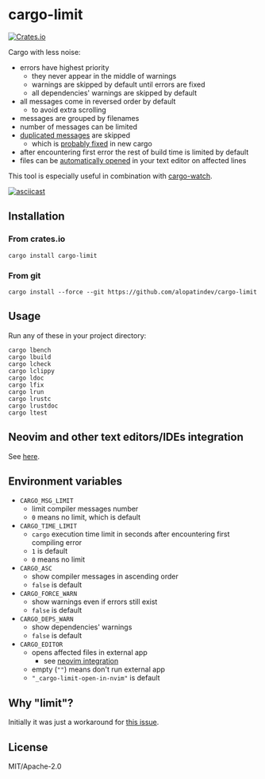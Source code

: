 # cargo-limit
[![Crates.io](https://img.shields.io/crates/v/cargo-limit.svg)](https://crates.io/crates/cargo-limit)

Cargo with less noise:
- errors have highest priority
    - they never appear in the middle of warnings
    - warnings are skipped by default until errors are fixed
    - all dependencies' warnings are skipped by default
- all messages come in reversed order by default
    - to avoid extra scrolling
- messages are grouped by filenames
- number of messages can be limited
- [duplicated messages](https://github.com/rust-lang/cargo/issues/3531#issuecomment-272043238) are skipped
    - which is [probably fixed](https://github.com/rust-lang/cargo/pull/9675) in new cargo
- after encountering first error the rest of build time is limited by default
- files can be [automatically opened](#neovim-integration) in your text editor on affected lines

This tool is especially useful in combination with [cargo-watch](https://crates.io/crates/cargo-watch).

[![asciicast](https://asciinema.org/a/372235.svg)](https://asciinema.org/a/372235)

## Installation

### From crates.io
```
cargo install cargo-limit
```

### From git
```
cargo install --force --git https://github.com/alopatindev/cargo-limit
```

## Usage
Run any of these in your project directory:
```
cargo lbench
cargo lbuild
cargo lcheck
cargo lclippy
cargo ldoc
cargo lfix
cargo lrun
cargo lrustc
cargo lrustdoc
cargo ltest
```

## Neovim and other text editors/IDEs integration
See [here](EDITOR-INTEGRATION.md#neovim-integration).

## Environment variables
- `CARGO_MSG_LIMIT`
    - limit compiler messages number
    - `0` means no limit, which is default
- `CARGO_TIME_LIMIT`
    - `cargo` execution time limit in seconds after encountering first compiling error
    - `1` is default
    - `0` means no limit
- `CARGO_ASC`
    - show compiler messages in ascending order
    - `false` is default
- `CARGO_FORCE_WARN`
    - show warnings even if errors still exist
    - `false` is default
- `CARGO_DEPS_WARN`
    - show dependencies' warnings
    - `false` is default
- `CARGO_EDITOR`
    - opens affected files in external app
        - see [neovim integration](EDITOR-INTEGRATION.md#neovim-integration)
    - empty (`""`) means don't run external app
    - `"_cargo-limit-open-in-nvim"` is default

## Why "limit"?
Initially it was just a workaround for [this issue](https://github.com/rust-lang/rust/issues/27189).

## License
MIT/Apache-2.0
